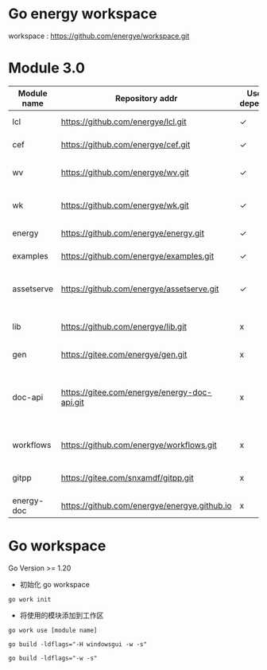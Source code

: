 # Go energy workspace

workspace : https://github.com/energye/workspace.git

# Module 3.0

| Module name | Repository addr                              | Use depend | Desc                                                     | type    |
|-------------|----------------------------------------------|------------|----------------------------------------------------------|---------|
| lcl         | https://github.com/energye/lcl.git           | ✓          | LCL basic library                                        | public  |
| cef         | https://github.com/energye/cef.git           | ✓          | CEF basic library                                        | public  |
| wv          | https://github.com/energye/wv.git            | ✓          | Webview2 basic library                                   | public  |
| wk          | https://github.com/energye/wk.git            | ✓          | Webkit basic library                                     | public  |
| energy      | https://github.com/energye/energy.git        | ✓          | Energy framework                                         | public  |
| examples    | https://github.com/energye/examples.git      | ✓          | All examples                                             | public  |
| assetserve  | https://github.com/energye/assetserve.git    | ✓          | Built-in http static resource service                    | public  |
| lib         | https://github.com/energye/lib.git           | x          | Binary dynamic link library                              | private |
| gen         | https://gitee.com/energye/gen.git            | x          | Code generation                                          | private |
| doc-api     | https://gitee.com/energye/energy-doc-api.git | x          | Server API, Website publishing and binary file reception | private |
| workflows   | https://github.com/energye/workflows.git     | x          | Workflows: Automatic publishing                          | private |
| gitpp       | https://gitee.com/snxamdf/gitpp.git          | x          | Git auto pull push cmd                                   | public  |
| energy-doc  | https://github.com/energye/energye.github.io | x          | Energy DOC                                               | public  |


# Go workspace 

Go Version >= 1.20

- 初始化 go workspace

`go work init`

- 将使用的模块添加到工作区

`go work use [module name]`

`go build -ldflags="-H windowsgui -w -s"`

`go build -ldflags="-w -s"`
